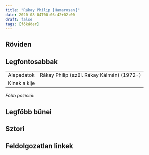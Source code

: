 ```yaml
---
title: "Rákay Philip [Hamarosan]"
date: 2020-08-04T00:03:42+02:00
draft: false
tags: [főkáder]
---
```


## Röviden



## Legfontosabbak

|                           |                                                                    |
| :---                      | :----                                                              |
| Alapadatok                | Rákay Philip  (szül. Rákay Kálmán) (1972-)                         | 
| Kinek a kije              |                                                                    |

*Főbb pozíciói:*


## Legfőbb bűnei



## Sztori

## Feldolgozatlan linkek
